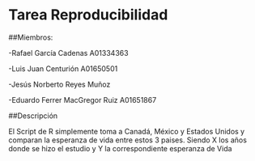 # Tarea Reproducibilidad
##Miembros:

-Rafael García Cadenas A01334363

-Luis Juan Centurión A01650501

-Jesús Norberto Reyes Muñoz

-Eduardo Ferrer MacGregor Ruiz A01651867

##Descripción

El Script de R simplemente toma a Canadá, México y Estados Unidos y  comparan la esperanza de vida entre estos 3 paises. Siendo X los años donde se hizo el estudio y Y la correspondiente esperanza de Vida

